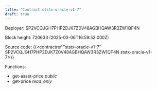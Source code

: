 ```yaml
---
title: "Contract ststx-oracle-v1-7"
draft: true
---
```

Deployer: SP2VCQJGH7PHP2DJK7Z0V48AGBHQAW3R3ZW1QF4N


 



Block height: 720633 (2025-03-06T16:59:52.000Z)

Source code: {{<contractref "ststx-oracle-v1-7" SP2VCQJGH7PHP2DJK7Z0V48AGBHQAW3R3ZW1QF4N ststx-oracle-v1-7>}}

Functions:

* get-asset-price _public_
* get-price _read_only_
